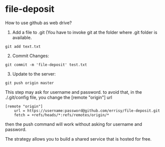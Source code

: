 # file-deposit

How to use github as web drive?

1) Add a file to .git (You have to invoke git at the folder where .git folder is available.
```
git add text.txt
```
2) Commit Changes:
```
git commit -m 'file-deposit' test.txt
```
3) Update to the server:
```
git push origin master
```
This step may ask for username and password. to avoid that, in the ./.git/config file, you change the [remote "origin"] url
```
[remote "origin"]
	url = https://username:password@github.com/errisy/file-deposit.git
	fetch = +refs/heads/*:refs/remotes/origin/*
```

then the push command will work without asking for username and password.

The strategy allows you to build a shared service that is hosted for free.
